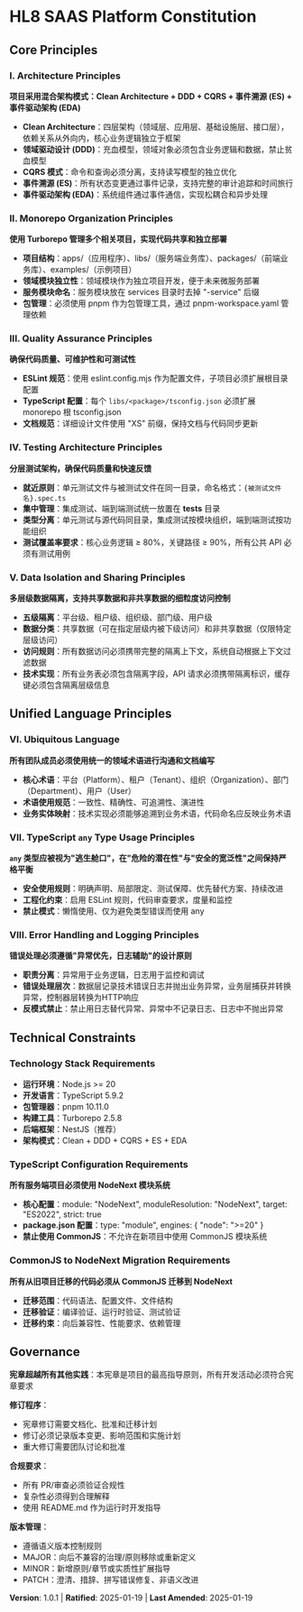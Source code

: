 <!--
Sync Impact Report:
Version change: 1.0.0 → 1.0.1
Modified principles: None (initial creation)
Added sections: Architecture Principles, Monorepo Organization, Quality Assurance, Testing Architecture, Data Isolation, Unified Language, TypeScript any Usage, Error Handling
Removed sections: None (initial creation)
Templates requiring updates:
✅ Updated: .specify/memory/constitution.md
⚠ Pending: .specify/templates/plan-template.md (Constitution Check section needs update)
⚠ Pending: .specify/templates/spec-template.md (may need alignment with data isolation principles)
⚠ Pending: .specify/templates/tasks-template.md (may need updates for testing architecture)
Follow-up TODOs: Update template files to align with new constitution principles
-->

# HL8 SAAS Platform Constitution

## Core Principles

### I. Architecture Principles

**项目采用混合架构模式：Clean Architecture + DDD + CQRS + 事件溯源 (ES) + 事件驱动架构 (EDA)**

- **Clean Architecture**：四层架构（领域层、应用层、基础设施层、接口层），依赖关系从外向内，核心业务逻辑独立于框架
- **领域驱动设计 (DDD)**：充血模型，领域对象必须包含业务逻辑和数据，禁止贫血模型
- **CQRS 模式**：命令和查询必须分离，支持读写模型的独立优化
- **事件溯源 (ES)**：所有状态变更通过事件记录，支持完整的审计追踪和时间旅行
- **事件驱动架构 (EDA)**：系统组件通过事件通信，实现松耦合和异步处理

### II. Monorepo Organization Principles

**使用 Turborepo 管理多个相关项目，实现代码共享和独立部署**

- **项目结构**：apps/（应用程序）、libs/（服务端业务库）、packages/（前端业务库）、examples/（示例项目）
- **领域模块独立性**：领域模块作为独立项目开发，便于未来微服务部署
- **服务模块命名**：服务模块放在 services 目录时去掉 "-service" 后缀
- **包管理**：必须使用 pnpm 作为包管理工具，通过 pnpm-workspace.yaml 管理依赖

### III. Quality Assurance Principles

**确保代码质量、可维护性和可测试性**

- **ESLint 规范**：使用 eslint.config.mjs 作为配置文件，子项目必须扩展根目录配置
- **TypeScript 配置**：每个 `libs/<package>/tsconfig.json` 必须扩展 monorepo 根 tsconfig.json
- **文档规范**：详细设计文件使用 "XS" 前缀，保持文档与代码同步更新

### IV. Testing Architecture Principles

**分层测试架构，确保代码质量和快速反馈**

- **就近原则**：单元测试文件与被测试文件在同一目录，命名格式：`{被测试文件名}.spec.ts`
- **集中管理**：集成测试、端到端测试统一放置在 __tests__ 目录
- **类型分离**：单元测试与源代码同目录，集成测试按模块组织，端到端测试按功能组织
- **测试覆盖率要求**：核心业务逻辑 ≥ 80%，关键路径 ≥ 90%，所有公共 API 必须有测试用例

### V. Data Isolation and Sharing Principles

**多层级数据隔离，支持共享数据和非共享数据的细粒度访问控制**

- **五级隔离**：平台级、租户级、组织级、部门级、用户级
- **数据分类**：共享数据（可在指定层级内被下级访问）和非共享数据（仅限特定层级访问）
- **访问规则**：所有数据访问必须携带完整的隔离上下文，系统自动根据上下文过滤数据
- **技术实现**：所有业务表必须包含隔离字段，API 请求必须携带隔离标识，缓存键必须包含隔离层级信息

## Unified Language Principles

### VI. Ubiquitous Language

**所有团队成员必须使用统一的领域术语进行沟通和文档编写**

- **核心术语**：平台（Platform）、租户（Tenant）、组织（Organization）、部门（Department）、用户（User）
- **术语使用规范**：一致性、精确性、可追溯性、演进性
- **业务实体映射**：技术实现必须能够追溯到业务术语，代码命名应反映业务术语

### VII. TypeScript `any` Type Usage Principles

**`any` 类型应被视为"逃生舱口"，在"危险的潜在性"与"安全的宽泛性"之间保持严格平衡**

- **安全使用规则**：明确声明、局部限定、测试保障、优先替代方案、持续改进
- **工程化约束**：启用 ESLint 规则，代码审查要求，度量和监控
- **禁止模式**：懒惰使用、仅为避免类型错误而使用 any

### VIII. Error Handling and Logging Principles

**错误处理必须遵循"异常优先，日志辅助"的设计原则**

- **职责分离**：异常用于业务逻辑，日志用于监控和调试
- **错误处理层次**：数据层记录技术错误日志并抛出业务异常，业务层捕获并转换异常，控制器层转换为HTTP响应
- **反模式禁止**：禁止用日志替代异常、异常中不记录日志、日志中不抛出异常

## Technical Constraints

### Technology Stack Requirements

- **运行环境**：Node.js >= 20
- **开发语言**：TypeScript 5.9.2
- **包管理器**：pnpm 10.11.0
- **构建工具**：Turborepo 2.5.8
- **后端框架**：NestJS（推荐）
- **架构模式**：Clean + DDD + CQRS + ES + EDA

### TypeScript Configuration Requirements

**所有服务端项目必须使用 NodeNext 模块系统**

- **核心配置**：module: "NodeNext", moduleResolution: "NodeNext", target: "ES2022", strict: true
- **package.json 配置**：type: "module", engines: { "node": ">=20" }
- **禁止使用 CommonJS**：不允许在新项目中使用 CommonJS 模块系统

### CommonJS to NodeNext Migration Requirements

**所有从旧项目迁移的代码必须从 CommonJS 迁移到 NodeNext**

- **迁移范围**：代码语法、配置文件、文件结构
- **迁移验证**：编译验证、运行时验证、测试验证
- **迁移约束**：向后兼容性、性能要求、依赖管理

## Governance

**宪章超越所有其他实践**：本宪章是项目的最高指导原则，所有开发活动必须符合宪章要求

**修订程序**：

- 宪章修订需要文档化、批准和迁移计划
- 修订必须记录版本变更、影响范围和实施计划
- 重大修订需要团队讨论和批准

**合规要求**：

- 所有 PR/审查必须验证合规性
- 复杂性必须得到合理解释
- 使用 README.md 作为运行时开发指导

**版本管理**：

- 遵循语义版本控制规则
- MAJOR：向后不兼容的治理/原则移除或重新定义
- MINOR：新增原则/章节或实质性扩展指导
- PATCH：澄清、措辞、拼写错误修复、非语义改进

**Version**: 1.0.1 | **Ratified**: 2025-01-19 | **Last Amended**: 2025-01-19
